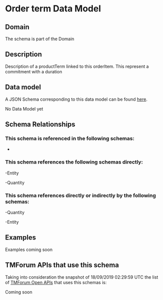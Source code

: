 # Order term Data Model

## Domain

The  schema is part of the  Domain

## Description

Description of a productTerm linked to this orderItem. This represent a commitment with a duration

## Data model

A JSON Schema corresponding to this data model can be found
[here](https://github.com/tmforum-rand/schemas/blob/master/Customer/OrderTerm.schema.json).

No Data Model yet

## Schema Relationships

### This schema is referenced in the following schemas:

-

### This schema references the following schemas directly:

-Entity

-Quantity

### This schema references directly or indirectly by the following schemas:

-Quantity

-Entity



## Examples

Examples coming soon

## TMForum APIs that use this schema

Taking into consideration the snapshot of 18/09/2019 02:29:59 UTC the list of [TMForum Open APIs](https://www.tmforum.org/open-apis/) that uses this schemas is:

Coming soon